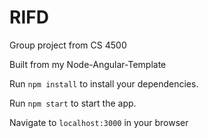 # RIFD
Group project from CS 4500

Built from my Node-Angular-Template

Run `npm install` to install your dependencies.

Run `npm start` to start the app.

Navigate to `localhost:3000` in your browser
